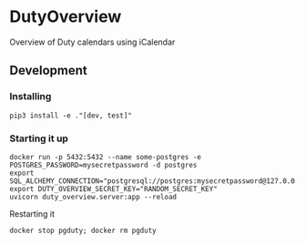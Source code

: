# DutyOverview
Overview of Duty calendars using iCalendar


## Development

### Installing
```shell
pip3 install -e ."[dev, test]"
```

### Starting it up
```shell
docker run -p 5432:5432 --name some-postgres -e POSTGRES_PASSWORD=mysecretpassword -d postgres
export SQL_ALCHEMY_CONNECTION="postgresql://postgres:mysecretpassword@127.0.0.1:5432/postgres"
export DUTY_OVERVIEW_SECRET_KEY="RANDOM_SECRET_KEY"
uvicorn duty_overview.server:app --reload
```

Restarting it
```shell
docker stop pgduty; docker rm pgduty
```
